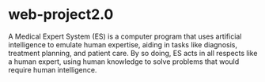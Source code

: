 # web-project2.0
A Medical Expert System (ES) is a computer program that uses artificial intelligence to emulate  human expertise, aiding in tasks like diagnosis, treatment planning, and patient care.  By so doing,  ES acts in all respects like a human expert, using human knowledge to solve problems that would  require human intelligence. 
